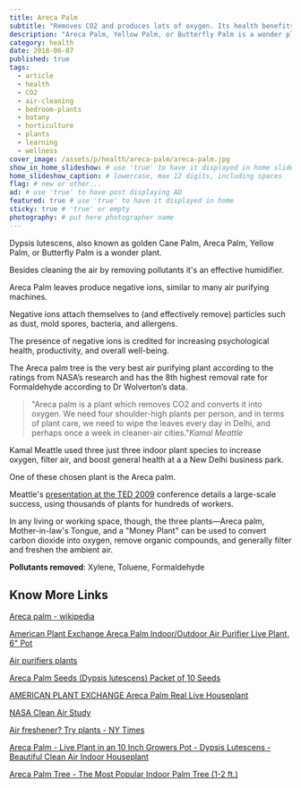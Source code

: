 ```yaml
---
title: Areca Palm
subtitle: "Removes CO2 and produces lots of oxygen. Its health benefits will boost your energy and productivity."
description: "Areca Palm, Yellow Palm, or Butterfly Palm is a wonder plant. Besides cleaning the air by removing pollutants it's an effective humidifier." # max 160 digits
category: health
date: 2018-06-07
published: true
tags:
  - article
  - health
  - CO2
  - air-cleaning
  - bedroom-plants
  - botany
  - horticulture
  - plants
  - learning
  - wellness
cover_image: /assets/p/health/areca-palm/areca-palm.jpg
show_in_home_slideshow: # use 'true' to have it displayed in home slideshow
home_slideshow_caption: # lowercase, max 12 digits, including spaces
flag: # new or other...
ad: # use 'true' to have post displaying AD
featured: true # use 'true' to have it displayed in home
sticky: true # 'true' or empty
photography: # put here photographer name
---
```

Dypsis lutescens, also known as golden Cane Palm, Areca Palm, Yellow Palm, or Butterfly Palm is a wonder plant.

Besides cleaning the air by removing pollutants it's an effective humidifier.

Areca Palm leaves produce negative ions, similar to many air purifying machines.

Negative ions attach themselves to (and effectively remove) particles such as dust, mold spores, bacteria, and allergens.

The presence of negative ions is credited for increasing psychological health, productivity, and overall well-being.


The Areca palm tree is the very best air purifying plant according to the ratings from NASA’s research and has the 8th highest removal rate for Formaldehyde according to Dr Wolverton’s data.

>"Areca palm is a plant which removes CO2 and converts it into oxygen. We need four shoulder-high plants per person, and in terms of plant care, we need to wipe the leaves every day in Delhi, and perhaps once a week in cleaner-air cities."_Kamal Meattle_

Kamal Meattle used three just three indoor plant species to increase oxygen, filter air, and boost general health at a a New Delhi business park.

One of these chosen plant is the Areca palm.


Meattle's [presentation at the TED 2009](https://www.ted.com/talks/kamal_meattle_on_how_to_grow_your_own_fresh_air) conference details a large-scale success, using thousands of plants for hundreds of workers.

In any living or working space, though, the three plants—Areca palm, Mother-in-law's Tongue, and a "Money Plant" can be used to convert carbon dioxide into oxygen, remove organic compounds, and generally filter and freshen the ambient air.

**Pollutants removed**: Xylene, Toluene, Formaldehyde


## Know More Links

[Areca palm - wikipedia](https://en.wikipedia.org/wiki/Dypsis_lutescens)

[American Plant Exchange Areca Palm Indoor/Outdoor Air Purifier Live Plant, 6" Pot](https://amzn.to/3wwc6Vs)

[Air purifiers plants](http://air-purifier-reviewsite.com/blog/15-house-plants-you-can-use-as-air-purifiers/)

[Areca Palm Seeds (Dypsis lutescens) Packet of 10 Seeds](https://amzn.to/348w7Fn)

[AMERICAN PLANT EXCHANGE Areca Palm Real Live Houseplant](https://amzn.to/3bRBoW6)

[NASA Clean Air Study](https://en.wikipedia.org/wiki/NASA_Clean_Air_Study)

[Air freshener? Try plants - NY Times](https://www.nytimes.com/1994/02/13/nyregion/cuttings-need-an-air-freshener-try-plants.html)

[Areca Palm - Live Plant in an 10 Inch Growers Pot - Dypsis Lutescens - Beautiful Clean Air Indoor Houseplant](https://amzn.to/3fBsIUK)

[Areca Palm Tree - The Most Popular Indoor Palm Tree (1-2 ft.)](https://amzn.to/3bP7gdE)

